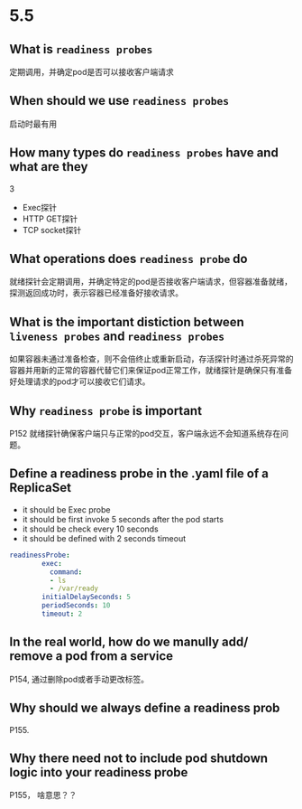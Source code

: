 # 5.5
## What is `readiness probes`
定期调用，并确定pod是否可以接收客户端请求
## When should we use `readiness probes`
启动时最有用

## How many types do `readiness probes` have and what are they
3
- Exec探针
- HTTP GET探针
- TCP socket探针

## What operations does `readiness probe` do
 就绪探针会定期调用，并确定特定的pod是否接收客户端请求，但容器准备就绪，探测返回成功时，表示容器已经准备好接收请求。

## What is the important distiction between `liveness probes` and `readiness probes`
如果容器未通过准备检查，则不会倍终止或重新启动，存活探针时通过杀死异常的容器并用新的正常的容器代替它们来保证pod正常工作，就绪探针是确保只有准备好处理请求的pod才可以接收它们请求。
## Why `readiness probe` is important
P152 就绪探针确保客户端只与正常的pod交互，客户端永远不会知道系统存在问题。
## Define a readiness probe in the .yaml file of a ReplicaSet

- it should be Exec probe
- it should be first invoke 5 seconds after the pod starts
- it should be check every 10 seconds
- it should be defined with 2 seconds timeout

```yaml
readinessProbe:
        exec:
          command:
          - ls
          - /var/ready
        initialDelaySeconds: 5
        periodSeconds: 10
        timeout: 2  
```
## In the real world, how do we manully add/ remove a pod from a service
P154, 通过删除pod或者手动更改标签。
## Why should we always define a readiness prob
P155.
## Why there need not to include pod shutdown logic into your readiness probe
P155， 啥意思？？
